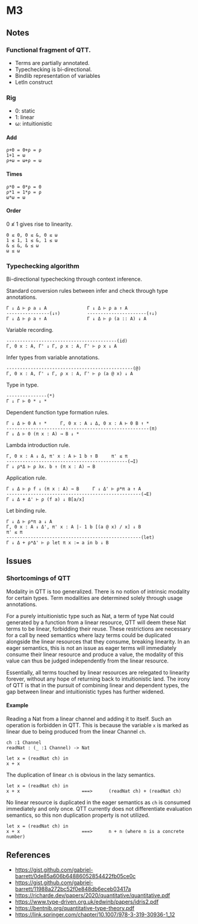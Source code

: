 # M3

## Notes

### Functional fragment of QTT. 

* Terms are partially annotated. 
* Typechecking is bi-directional.
* Bindlib representation of variables
* LetIn construct

### Rig

* 0: static
* 1: linear
* ω: intuitionistic

#### Add
```
ρ+0 = 0+ρ = ρ
1+1 = ω
ρ+ω = ω+ρ = ω
```

#### Times
```
ρ*0 = 0*ρ = 0
ρ*1 = 1*ρ = ρ
ω*ω = ω
```

#### Order
0 ≰ 1 gives rise to linearity.
```
0 ≤ 0, 0 ≤ &, 0 ≤ ω
1 ≤ 1, 1 ≤ &, 1 ≤ ω 
& ≤ &, & ≤ ω
ω ≤ ω
```


### Typechecking algorithm
Bi-directional typechecking through context inference.

Standard conversion rules between infer and check through type
annotations.
```
Γ ↓ Δ ⊢ ρ a ↓ A               Γ ↓ Δ ⊢ ρ a ↑ A
----------------(↓↑)          ----------------------(↑↓)
Γ ↓ Δ ⊢ ρ a ↑ A               Γ ↓ Δ ⊢ ρ (a :: A) ↓ A
```

Variable recording.
```
-----------------------------------------(id)
Γ, 0 x : A, Γ' ↓ Γ, ρ x : A, Γ' ⊢ ρ x ↓ A
```

Infer types from variable annotations.
```
-----------------------------------------------(@)
Γ, 0 x : A, Γ' ↓ Γ, ρ x : A, Γ' ⊢ ρ (a @ x) ↓ A
```

Type in type.
```
---------------(*)
Γ ↓ Γ ⊢ 0 * ↓ *
```

Dependent function type formation rules.
```
Γ ↓ Δ ⊢ 0 A ↑ *     Γ, 0 x : A ↓ Δ, 0 x : A ⊢ 0 B ↑ *
-----------------------------------------------------(π)
Γ ↓ Δ ⊢ 0 (π x : A) → B ↓ *
```

Lambda introduction rule.
```
Γ, 0 x : A ↓ Δ, π' x : A ⊢ 1 b ↑ B     π' ≤ π
---------------------------------------------(→I)
Γ ↓ ρ*Δ ⊢ ρ λx. b ↑ (π x : A) → B
```

Application rule.
```
Γ ↓ Δ ⊢ ρ f ↓ (π x : A) → B     Γ ↓ Δ' ⊢ ρ*π a ↑ A
--------------------------------------------------(→E)
Γ ↓ Δ + Δ' ⊢ ρ (f a) ↓ B[a/x]
```

Let binding rule.
```
Γ ↓ Δ ⊢ ρ*π a ↓ A     
Γ, 0 x : A ↓ Δ', π' x : A |- 1 b [(a @ x) / x] ↓ B
π' ≤ π
--------------------------------------------------(let)
Γ ↓ Δ + ρ*Δ' ⊢ ρ let π x := a in b ↓ B
```

## Issues

### Shortcomings of QTT
Modality in QTT is too generalized. There is no notion of intrinsic 
modality for certain types. Term modalities are determined solely 
through usage annotations.

For a purely intuitionistic type such as Nat, a term of type Nat could
generated by a function from a linear resource, QTT will deem these Nat 
terms to be linear, forbidding their reuse. These restrictions are 
necessary for a call by need semantics where lazy terms could be duplicated
alongside the linear resources that they consume, breaking linearity.
In an eager semantics, this is not an issue as eager terms will immediately
consume their linear resource and produce a value, the modality of this
value can thus be judged independently from the linear resource.

Essentially, all terms touched by linear resources are relegated to 
linearity forever, without any hope of returning back to intuitionistic land.
The irony of QTT is that in the pursuit of combining linear and dependent
types, the gap between linear and intuitionistic types has further widened.

#### Example
Reading a Nat from a linear channel and adding it to itself. Such an operation
is forbidden in QTT. This is because the variable `x` is marked as linear due to
being produced from the linear Channel `ch`.

```
ch :1 Channel
readNat : (_ :1 Channel) -> Nat

let x = (readNat ch) in
x + x
```

The duplication of linear `ch` is obvious in the lazy semantics.
```
let x = (readNat ch) in
x + x                       ===>      (readNat ch) + (readNat ch)
```

No linear resource is duplicated in the eager semantics as `ch` is
consumed immediately and only once. QTT currently does not differentiate
evaluation semantics, so this non duplication property is not utilized.
```
let x = (readNat ch) in
x + x                       ===>      n + n (where n is a concrete number)
```


## References
* https://gist.github.com/gabriel-barrett/0de85a606b64886052854422fb05ce0c
* https://gist.github.com/gabriel-barrett/11988a272bc52f0e848db6eceb03417a
* https://richarde.dev/papers/2020/quantitative/quantitative.pdf
* https://www.type-driven.org.uk/edwinb/papers/idris2.pdf
* https://bentnib.org/quantitative-type-theory.pdf
* https://link.springer.com/chapter/10.1007/978-3-319-30936-1_12